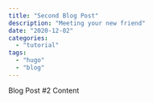 ```yaml
---
title: "Second Blog Post"
description: "Meeting your new friend"
date: "2020-12-02"
categories:
  - "tutorial"
tags:
  - "hugo"
  - "blog"
---
```


Blog Post #2 Content
